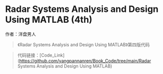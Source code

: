 # Radar Systems Analysis and Design Using MATLAB (4th)

作者：洋盘男人

> 《Radar Systems Analysis and Design Using MATLAB》第四版代码

> 代码链接：[Code_Link](https://github.com/yangpannanren/Book_Code/tree/main/Radar Systems Analysis and Design Using MATLAB)
